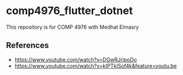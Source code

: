 # comp4976_flutter_dotnet
 This repository is for COMP 4976 with Medhat Elmasry

## References
- https://www.youtube.com/watch?v=DGwRJrlpoDo
- https://www.youtube.com/watch?v=ktPTkISof4k&feature=youtu.be
